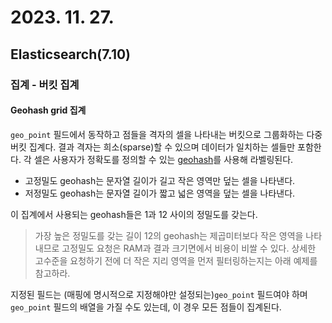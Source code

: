 # 2023. 11. 27.

## Elasticsearch(7.10)

### 집계 - 버킷 집계

#### Geohash grid 집계

`geo_point` 필드에서 동작하고 점들을 격자의 셀을 나타내는 버킷으로 그룹화하는 다중 버킷 집계다. 결과 격자는 희소(sparse)할 수 있으며 데이터가 일치하는 셀들만 포함한다. 각 셀은 사용자가 정확도를 정의할 수 있는 [geohash][wikipedia-geohash]를 사용해 라벨링된다.

* 고정밀도 geohash는 문자열 길이가 길고 작은 영역만 덮는 셀을 나타낸다.
* 저정밀도 geohash는 문자열 길이가 짧고 넓은 영역을 덮는 셀을 나타낸다.

이 집계에서 사용되는 geohash들은 1과 12 사이의 정밀도를 갖는다.

> 가장 높은 정밀도를 갖는 길이 12의 geohash는 제곱미터보다 작은 영역을 나타내므로 고정밀도 요청은 RAM과 결과 크기면에서 비용이 비쌀 수 있다. 상세한 고수준을 요청하기 전에 더 작은 지리 영역을 먼저 필터링하는지는 아래 예제를 참고하라.

지정된 필드는 (매핑에 명시적으로 지정해야만 설정되는)`geo_point` 필드여야 하며 `geo_point` 필드의 배열을 가질 수도 있는데, 이 경우 모든 점들이 집계된다.



[wikipedia-geohash]: https://en.wikipedia.org/wiki/Geohash
